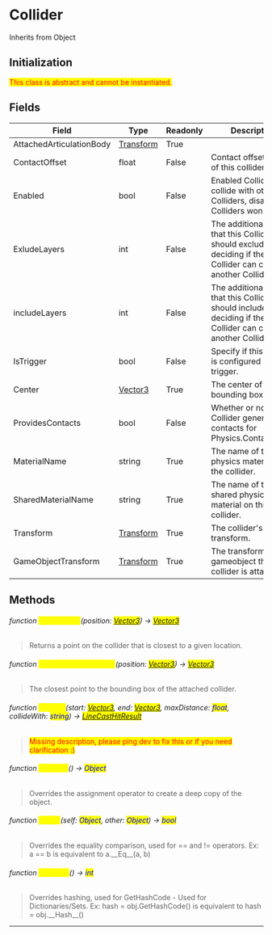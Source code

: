 # Collider
Inherits from Object

## Initialization
<mark style="color:red;">This class is abstract and cannot be instantiated.</mark>

## Fields
|Field|Type|Readonly|Description|
|---|---|---|---|
|AttachedArticulationBody|[Transform](../objects/Transform.md)|True||
|ContactOffset|float|False|Contact offset value of this collider.|
|Enabled|bool|False|Enabled Colliders will collide with other Colliders, disabled Colliders won't.|
|ExludeLayers|int|False|The additional layers that this Collider should exclude when deciding if the Collider can contact another Collider.|
|includeLayers|int|False|The additional layers that this Collider should include when deciding if the Collider can contact another Collider.|
|IsTrigger|bool|False|Specify if this collider is configured as a trigger.|
|Center|[Vector3](../objects/Vector3.md)|True|The center of the bounding box.|
|ProvidesContacts|bool|False|Whether or not this Collider generates contacts for Physics.ContactEvent.|
|MaterialName|string|True|The name of the physics material on the collider.|
|SharedMaterialName|string|True|The name of the shared physics material on this collider.|
|Transform|[Transform](../objects/Transform.md)|True|The collider's transform.|
|GameObjectTransform|[Transform](../objects/Transform.md)|True|The transform of the gameobject this collider is attached to.|
## Methods
###### function <mark style="color:yellow;">ClosestPoint</mark>(position: <mark style="color:blue;">[Vector3](../objects/Vector3.md)</mark>) → <mark style="color:blue;">[Vector3](../objects/Vector3.md)</mark>
> Returns a point on the collider that is closest to a given location.

###### function <mark style="color:yellow;">ClosestPointOnBounds</mark>(position: <mark style="color:blue;">[Vector3](../objects/Vector3.md)</mark>) → <mark style="color:blue;">[Vector3](../objects/Vector3.md)</mark>
> The closest point to the bounding box of the attached collider.

###### function <mark style="color:yellow;">Raycast</mark>(start: <mark style="color:blue;">[Vector3](../objects/Vector3.md)</mark>, end: <mark style="color:blue;">[Vector3](../objects/Vector3.md)</mark>, maxDistance: <mark style="color:blue;">float</mark>, collideWith: <mark style="color:blue;">string</mark>) → <mark style="color:blue;">[LineCastHitResult](../objects/LineCastHitResult.md)</mark>
> <mark style="color:red;">Missing description, please ping dev to fix this or if you need clarification :)</mark>

###### function <mark style="color:yellow;">\_\_Copy\_\_</mark>() → <mark style="color:blue;">Object</mark>
> Overrides the assignment operator to create a deep copy of the object.

###### function <mark style="color:yellow;">\_\_Eq\_\_</mark>(self: <mark style="color:blue;">Object</mark>, other: <mark style="color:blue;">Object</mark>) → <mark style="color:blue;">bool</mark>
> Overrides the equality comparison, used for == and != operators. Ex: a == b is equivalent to a.\_\_Eq\_\_(a, b)

###### function <mark style="color:yellow;">\_\_Hash\_\_</mark>() → <mark style="color:blue;">int</mark>
> Overrides hashing, used for GetHashCode - Used for Dictionaries/Sets. Ex: hash = obj.GetHashCode() is equivalent to hash = obj.\_\_Hash\_\_()


---

